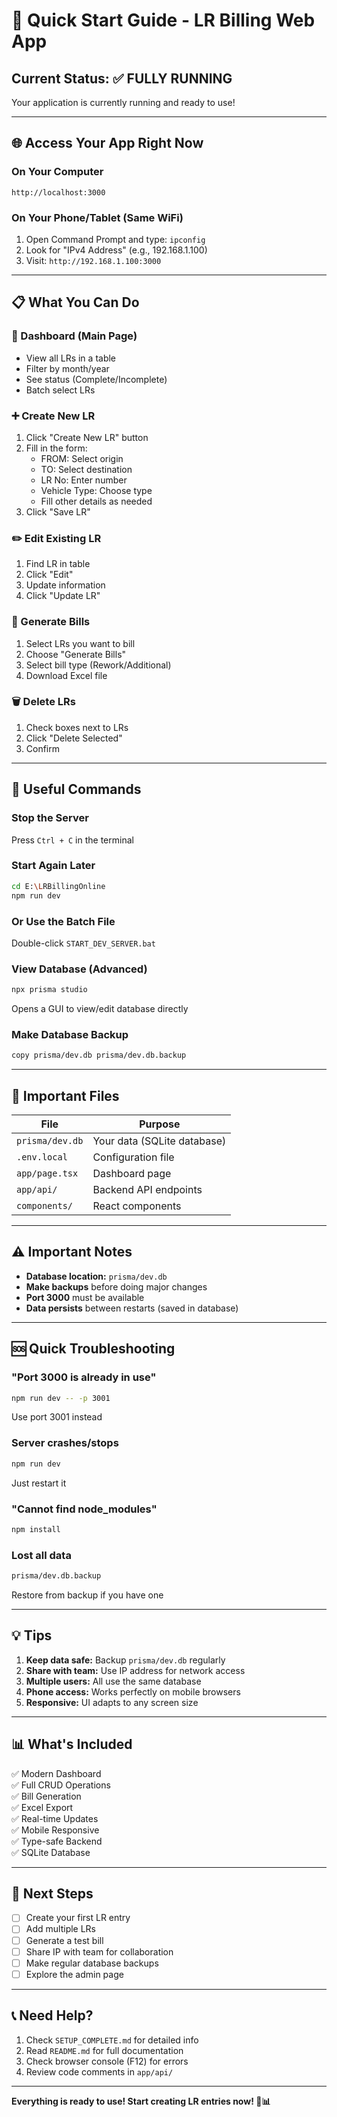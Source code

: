 # 🚀 Quick Start Guide - LR Billing Web App

## Current Status: ✅ FULLY RUNNING

Your application is currently running and ready to use!

---

## 🌐 Access Your App Right Now

### On Your Computer
```
http://localhost:3000
```

### On Your Phone/Tablet (Same WiFi)
1. Open Command Prompt and type: `ipconfig`
2. Look for "IPv4 Address" (e.g., 192.168.1.100)
3. Visit: `http://192.168.1.100:3000`

---

## 📋 What You Can Do

### 👤 Dashboard (Main Page)
- View all LRs in a table
- Filter by month/year
- See status (Complete/Incomplete)
- Batch select LRs

### ➕ Create New LR
1. Click "Create New LR" button
2. Fill in the form:
   - FROM: Select origin
   - TO: Select destination
   - LR No: Enter number
   - Vehicle Type: Choose type
   - Fill other details as needed
3. Click "Save LR"

### ✏️ Edit Existing LR
1. Find LR in table
2. Click "Edit"
3. Update information
4. Click "Update LR"

### 📄 Generate Bills
1. Select LRs you want to bill
2. Choose "Generate Bills"
3. Select bill type (Rework/Additional)
4. Download Excel file

### 🗑️ Delete LRs
1. Check boxes next to LRs
2. Click "Delete Selected"
3. Confirm

---

## 🔧 Useful Commands

### Stop the Server
Press `Ctrl + C` in the terminal

### Start Again Later
```bash
cd E:\LRBillingOnline
npm run dev
```

### Or Use the Batch File
Double-click `START_DEV_SERVER.bat`

### View Database (Advanced)
```bash
npx prisma studio
```
Opens a GUI to view/edit database directly

### Make Database Backup
```bash
copy prisma/dev.db prisma/dev.db.backup
```

---

## 📁 Important Files

| File | Purpose |
|------|---------|
| `prisma/dev.db` | Your data (SQLite database) |
| `.env.local` | Configuration file |
| `app/page.tsx` | Dashboard page |
| `app/api/` | Backend API endpoints |
| `components/` | React components |

---

## ⚠️ Important Notes

- **Database location:** `prisma/dev.db`
- **Make backups** before doing major changes
- **Port 3000** must be available
- **Data persists** between restarts (saved in database)

---

## 🆘 Quick Troubleshooting

### "Port 3000 is already in use"
```bash
npm run dev -- -p 3001
```
Use port 3001 instead

### Server crashes/stops
```bash
npm run dev
```
Just restart it

### "Cannot find node_modules"
```bash
npm install
```

### Lost all data
```bash
prisma/dev.db.backup
```
Restore from backup if you have one

---

## 💡 Tips

1. **Keep data safe:** Backup `prisma/dev.db` regularly
2. **Share with team:** Use IP address for network access
3. **Multiple users:** All use the same database
4. **Phone access:** Works perfectly on mobile browsers
5. **Responsive:** UI adapts to any screen size

---

## 📊 What's Included

✅ Modern Dashboard  
✅ Full CRUD Operations  
✅ Bill Generation  
✅ Excel Export  
✅ Real-time Updates  
✅ Mobile Responsive  
✅ Type-safe Backend  
✅ SQLite Database  

---

## 🎯 Next Steps

- [ ] Create your first LR entry
- [ ] Add multiple LRs
- [ ] Generate a test bill
- [ ] Share IP with team for collaboration
- [ ] Make regular database backups
- [ ] Explore the admin page

---

## 📞 Need Help?

1. Check `SETUP_COMPLETE.md` for detailed info
2. Read `README.md` for full documentation
3. Check browser console (F12) for errors
4. Review code comments in `app/api/`

---

**Everything is ready to use! Start creating LR entries now! 🚛📊**
